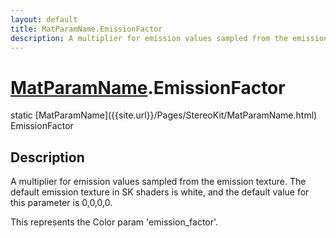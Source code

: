 ```yaml
---
layout: default
title: MatParamName.EmissionFactor
description: A multiplier for emission values sampled from the emission texture. The default emission texture in SK shaders is white, and the default value for this parameter is 0,0,0,0.  This represents the Color param 'emission_factor'.
---
```

# [MatParamName]({{site.url}}/Pages/StereoKit/MatParamName.html).EmissionFactor

<div class='signature' markdown='1'>
static [MatParamName]({{site.url}}/Pages/StereoKit/MatParamName.html) EmissionFactor
</div>

## Description
A multiplier for emission values sampled from the emission
texture. The default emission texture in SK shaders is white, and
the default value for this parameter is 0,0,0,0.

This represents the Color param 'emission_factor'.


